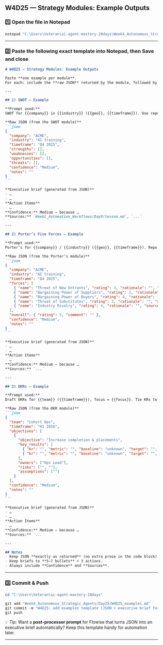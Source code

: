 ## W4D25 — Strategy Modules: Example Outputs

### 1️⃣ Open the file in Notepad

```powershell
notepad "C:\Users\Veteran\ai-agent-mastery-28days\Week4_Autonomous_Strategic_Agents\Day25\W4D25_examples.md"
```

---

### 2️⃣ Paste the following **exact template** into Notepad, then **Save** and close

````markdown
# W4D25 — Strategy Modules: Example Outputs

Paste **one example per module**.  
For each: include the **raw JSON** returned by the module, followed by a **short executive brief** generated from that JSON.

---

## 1) SWOT — Example

**Prompt used:**  
SWOT for {{company}} in {{industry}} ({{geo}}, {{timeframe}}). Use repo context only; cite files.

**Raw JSON (from the SWOT module)**
```json
{
  "company": "ACME",
  "industry": "AI training",
  "timeframe": "Q4 2025",
  "strengths": [],
  "weaknesses": [],
  "opportunities": [],
  "threats": [],
  "confidence": "Medium",
  "notes": ""
}
```

**Executive brief (generated from JSON)**  
- …
- …
**Action Items**
- …
**Confidence:** Medium — because …  
**Sources:** `Week2_Automation_Workflows/Day9/lesson.md`, `...`

---

## 2) Porter’s Five Forces — Example

**Prompt used:**  
Porter’s for {{company}} / {{industry}} ({{geo}}, {{timeframe}}). Repo citations only.

**Raw JSON (from the Porter’s module)**
```json
{
  "company": "ACME",
  "industry": "AI training",
  "timeframe": "Q4 2025",
  "forces": [
    { "name": "Threat of New Entrants", "rating": 3, "rationale": "", "sources": [] },
    { "name": "Bargaining Power of Suppliers", "rating": 2, "rationale": "", "sources": [] },
    { "name": "Bargaining Power of Buyers", "rating": 4, "rationale": "", "sources": [] },
    { "name": "Threat of Substitutes", "rating": 3, "rationale": "", "sources": [] },
    { "name": "Industry Rivalry", "rating": 4, "rationale": "", "sources": [] }
  ],
  "overall": { "rating": 3, "comment": "" },
  "confidence": "Medium",
  "notes": ""
}
```

**Executive brief (generated from JSON)**  
- …
- …
**Action Items**
- …
**Confidence:** Medium — because …  
**Sources:** `...`

---

## 3) OKRs — Example

**Prompt used:**  
Draft OKRs for {{team}} ({{timeframe}}), focus = {{focus}}. Tie KRs to repo metrics.

**Raw JSON (from the OKR module)**
```json
{
  "team": "Cohort Ops",
  "timeframe": "H1 2026",
  "objectives": [
    {
      "objective": "Increase completion & placements",
      "key_results": [
        { "kr": "", "metric": "", "baseline": "unknown", "target": "", "source_files": [] },
        { "kr": "", "metric": "", "baseline": "unknown", "target": "", "source_files": [] }
      ],
      "owners": ["Ops Lead"],
      "risks": ["", ""],
      "assumptions": [""]
    }
  ],
  "confidence": "Medium",
  "notes": ""
}
```

**Executive brief (generated from JSON)**  
- …
- …
**Action Items**
- …
**Confidence:** Medium — because …  
**Sources:** `...`

---

## Notes
- Keep JSON **exactly as returned** (no extra prose in the code block).
- Keep briefs to **5–7 bullets** + 3 actions.
- Always include **Confidence** and **Sources**.

````

---

### 3️⃣ Commit & Push

```powershell
cd "C:\Users\Veteran\ai-agent-mastery-28days"

git add "Week4_Autonomous_Strategic_Agents/Day25/W4D25_examples.md"
git commit -m "W4D25: add examples template (JSON + executive brief for SWOT/Porter/OKRs)"
git push
```

💡 *Tip:* Want a **post-processor prompt** for Flowise that turns JSON into an executive brief automatically? Keep this template handy for automation later.

---




